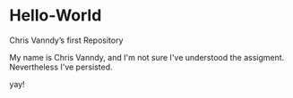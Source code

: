 # Hello-World
Chris Vanndy’s first Repository

My name is Chris Vanndy, and I'm not sure I've understood the assigment. Nevertheless I've persisted. 

yay!
